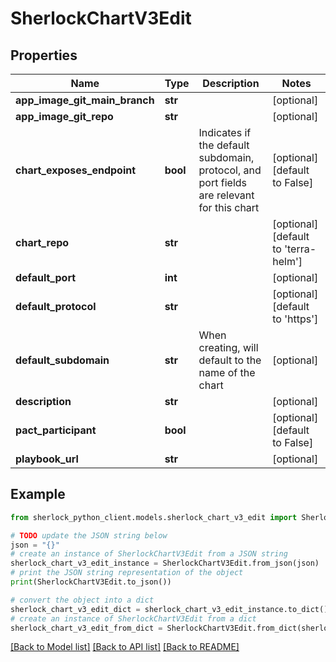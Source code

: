 # SherlockChartV3Edit


## Properties

Name | Type | Description | Notes
------------ | ------------- | ------------- | -------------
**app_image_git_main_branch** | **str** |  | [optional] 
**app_image_git_repo** | **str** |  | [optional] 
**chart_exposes_endpoint** | **bool** | Indicates if the default subdomain, protocol, and port fields are relevant for this chart | [optional] [default to False]
**chart_repo** | **str** |  | [optional] [default to 'terra-helm']
**default_port** | **int** |  | [optional] 
**default_protocol** | **str** |  | [optional] [default to 'https']
**default_subdomain** | **str** | When creating, will default to the name of the chart | [optional] 
**description** | **str** |  | [optional] 
**pact_participant** | **bool** |  | [optional] [default to False]
**playbook_url** | **str** |  | [optional] 

## Example

```python
from sherlock_python_client.models.sherlock_chart_v3_edit import SherlockChartV3Edit

# TODO update the JSON string below
json = "{}"
# create an instance of SherlockChartV3Edit from a JSON string
sherlock_chart_v3_edit_instance = SherlockChartV3Edit.from_json(json)
# print the JSON string representation of the object
print(SherlockChartV3Edit.to_json())

# convert the object into a dict
sherlock_chart_v3_edit_dict = sherlock_chart_v3_edit_instance.to_dict()
# create an instance of SherlockChartV3Edit from a dict
sherlock_chart_v3_edit_from_dict = SherlockChartV3Edit.from_dict(sherlock_chart_v3_edit_dict)
```
[[Back to Model list]](../README.md#documentation-for-models) [[Back to API list]](../README.md#documentation-for-api-endpoints) [[Back to README]](../README.md)


